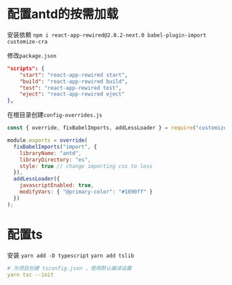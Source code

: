# 配置antd的按需加载

安装依赖 `npm i react-app-rewired@2.0.2-next.0 babel-plugin-import customize-cra`

修改`package.json`

```json
"scripts": {
    "start": "react-app-rewired start",
    "build": "react-app-rewired build",
    "test": "react-app-rewired test",
    "eject": "react-app-rewired eject"
},
```

在根目录创建`config-overrides.js`

```js
const { override, fixBabelImports, addLessLoader } = require("customize-cra");

module.exports = override(
  fixBabelImports("import", {
    libraryName: "antd",
    libraryDirectory: "es",
    style: true // change importing css to less
  }),
  addLessLoader({
    javascriptEnabled: true,
    modifyVars: { "@primary-color": "#1890ff" }
  })
);
```

# 配置ts

安装
`yarn add -D typescript`
`yarn add tslib`

```yml
# 为项目创建 tsconfig.json ，使用默认编译设置
yarn tsc --init
```
